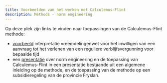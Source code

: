 ```yaml
---
title: Voorbeelden van het werken met Calculemus-Flint
description: Methods - norm engineering
---
```

Op deze plek zijn links te vinden naar toepassingen van de Calculemus-Flint methode:

- [voorbeeld](../norm-engineering/VOORBEELDEN/01-VERBLIJFSVERGUNNING.md) interpretatie vreemdelingenwet voor het inwilligen van een aanvraag tot het verlenen van een reguliere verblijfsvergunning voor bepaalde tijd
- een [presentatie](https://docs.google.com/presentation/d/1Xpa2S-4hYdiTZHSEeQ5OT7ay-8zFPQBu798jfE4EbIc/edit?usp=sharing) over norm engineering en de toepassing van Calculemus-Flint in een presentatie bestaande uit een algemene inleiding op de methode, en de toepassing van de methode op een subsidieregeling van de provincie Fryslan.


